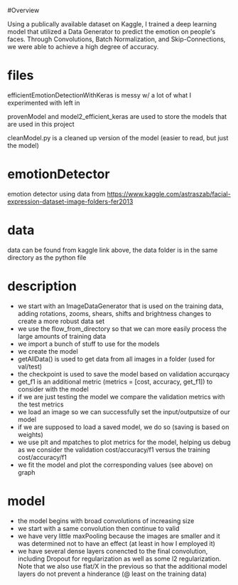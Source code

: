 #Overview

Using a publically available dataset on Kaggle, I trained a deep learning model that utilized a Data Generator to predict the emotion on people's faces. Through Convolutions, Batch Normalization, and Skip-Connections, we were able to achieve a high degree of accuracy. 


# files
efficientEmotionDetectionWithKeras is messy w/ a lot of what I experimented with left in

provenModel and model2_efficient_keras are used to store the models that are used in this project

cleanModel.py is a cleaned up version of the model (easier to read, but just the model)

# emotionDetector
emotion detector using data from https://www.kaggle.com/astraszab/facial-expression-dataset-image-folders-fer2013

# data
data can be found from kaggle link above, the data folder is in the same directory as the python file

# description

- we start with an ImageDataGenerator that is used on the training data, adding rotations, zooms, shears, shifts and brightness changes to create a more robust data set
- we use the flow_from_directory so that we can more easily process the large amounts of training data
- we import a bunch of stuff to use for the models
- we create the model
- getAllData() is used to get data from all images in a folder (used for val/test)
- the checkpoint is used to save the model based on validation accurqacy
- get_f1 is an additional metric (metrics = [cost, accuracy, get_f1]) to consider with the model
- if we are just testing the model we compare the validation metrics with the test metrics
- we load an image so we can successfully set the input/outputsize of our model
- if we are supposed to load a saved model, we do so (saving is based on weights)
- we use plt and mpatches to plot metrics for the model, helping us debug as we consider the validation cost/accuracy/f1 versus the training cost/accuracy/f1
- we fit the model and plot the corresponding values (see above) on graph


# model
- the model begins with broad convolutions of increasing size
- we start with a same convolution then continue to valid
- we have very little maxPooling because the images are smaller and it was determined not to have an effect (at least in how I employed it)
- we have several dense layers conencted to the final convolution, including Dropout for regularization as well as some l2 regularization. Note that we also use flat/X in the previous so that the additional model layers do not prevent a hinderance (@ least on the training data)
